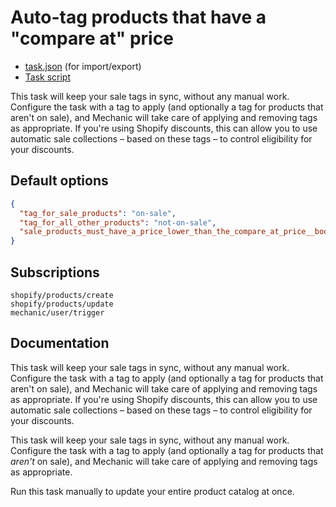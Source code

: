 # Auto-tag products that have a "compare at" price

* [task.json](../../tasks/auto-tag-products-that-have-a-compare-at-price.json) (for import/export)
* [Task script](./script.liquid)

This task will keep your sale tags in sync, without any manual work. Configure the task with a tag to apply (and optionally a tag for products that aren't on sale), and Mechanic will take care of applying and removing tags as appropriate. If you're using Shopify discounts, this can allow you to use automatic sale collections – based on these tags – to control eligibility for your discounts.

## Default options

```json
{
  "tag_for_sale_products": "on-sale",
  "tag_for_all_other_products": "not-on-sale",
  "sale_products_must_have_a_price_lower_than_the_compare_at_price__boolean": true
}
```

## Subscriptions

```liquid
shopify/products/create
shopify/products/update
mechanic/user/trigger
```

## Documentation

This task will keep your sale tags in sync, without any manual work. Configure the task with a tag to apply (and optionally a tag for products that aren't on sale), and Mechanic will take care of applying and removing tags as appropriate. If you're using Shopify discounts, this can allow you to use automatic sale collections – based on these tags – to control eligibility for your discounts.

This task will keep your sale tags in sync, without any manual work. Configure the task with a tag to apply (and optionally a tag for products that _aren't_ on sale), and Mechanic will take care of applying and removing tags as appropriate.

Run this task manually to update your entire product catalog at once.
